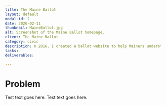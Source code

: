 ```yaml
---
title: The Maine Ballot
layout: default
modal-id: 2
date: 2020-02-11
thumbnail: MaineBallot.jpg
alt: Screenshot of the Maine Ballot homepage.
client: The Maine Ballot
category: civic
description: n 2016, I created a ballot website to help Mainers understand the referendum questions on statewide ballots. It had over 3,000 unique visitors leading up to the November 2018 election. In the last couple of years, Open Maine has gotten involved and volunteers have helped create and review the content on the site. During the 2018-2019 government shutdown, a colleague and I moved the site from Squarespace to GitHub to make it open source and available for people to fork and create similar sites for other states.
tasks:
deliverables:

---
```

# Problem

Test text goes here.
Test text goes here.
